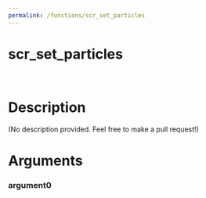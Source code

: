 ```yaml
---
permalink: /functions/scr_set_particles
---
```

# scr_set_particles  
&nbsp;  
# Description  
(No description provided. Feel free to make a pull request!) 
&nbsp;  
# Arguments
### argument0

&nbsp;    


